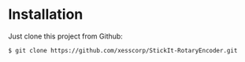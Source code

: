 # Installation

Just clone this project from Github:

    $ git clone https://github.com/xesscorp/StickIt-RotaryEncoder.git
